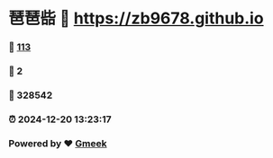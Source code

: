 # 琶琶啙 :link: https://zb9678.github.io 
### :page_facing_up: [113](https://zb9678.github.io/tag.html) 
### :speech_balloon: 2 
### :hibiscus: 328542 
### :alarm_clock: 2024-12-20 13:23:17 
### Powered by :heart: [Gmeek](https://github.com/Meekdai/Gmeek)
